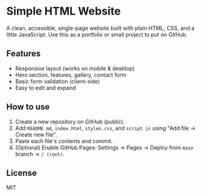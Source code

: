 # Simple HTML Website


A clean, accessible, single-page website built with plain HTML, CSS, and a little JavaScript. Use this as a portfolio or small project to put on GitHub.


## Features
- Responsive layout (works on mobile & desktop)
- Hero section, features, gallery, contact form
- Basic form validation (client-side)
- Easy to edit and expand


## How to use
1. Create a new repository on GitHub (public).
2. Add `README.md`, `index.html`, `styles.css`, and `script.js` using "Add file → Create new file".
3. Paste each file's contents and commit.
4. (Optional) Enable GitHub Pages: Settings → Pages → Deploy from `main` branch → `/ (root)`.


## License
MIT
